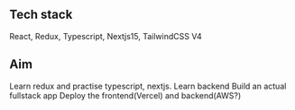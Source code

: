 ## Tech stack

React, Redux, Typescript, Nextjs15, TailwindCSS V4

## Aim

Learn redux and practise typescript, nextjs.
Learn backend
Build an actual fullstack app
Deploy the frontend(Vercel) and backend(AWS?)
